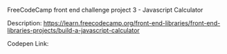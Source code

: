 FreeCodeCamp front end challenge project 3 - Javascript Calculator

Description: https://learn.freecodecamp.org/front-end-libraries/front-end-libraries-projects/build-a-javascript-calculator

Codepen Link: 
